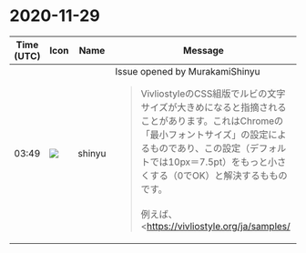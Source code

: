 # 2020-11-29

|Time (UTC)|Icon|Name|Message|
|---|---|---|---|
|03:49|![](https://avatars.slack-edge.com/2018-04-27/354445776386_e258f5ed5ba887b08668_72.jpg)|shinyu|Issue opened by MurakamiShinyu<blockquote>VivliostyleのCSS組版でルビの文字サイズが大きめになると指摘されることがあります。これはChromeの「最小フォントサイズ」の設定によるものであり、この設定（デフォルトでは10px＝7.5pt）をもっと小さくする（0でOK）と解決するもものです。<br><br>例えば、<https://vivliostyle.org/ja/samples/|Vivliostyle サンプルページ> の「ごん狐（書籍）」の <https://vivliostyle.org/viewer/#src=https://vivliostyle.github.io/vivliostyle_doc/samples/gon/index.html|固定ページサイズ（縦組）> をデフォルトの設定のChromeで表示した場合:<br><br><https://user-images.githubusercontent.com/3324737/100530693-7ce6f400-3238-11eb-82dc-8123841b66b3.png|viv-min-fontsize-10px><br><br>ルビがかなり大きく表示されています。このサンプルの<https://github.com/vivliostyle/vivliostyle_doc/blob/gh-pages/samples/gon/style.css#L92-L94|スタイルシートの指定>ではルビのフォントサイズの指定は 4pt なのに、Chromeの最小フォントサイズの設定で 10px (=7.5pt) になっているためです。<br><br>*Chromeの最小フォントサイズの設定*<br><br>Chromeの最小フォントサイズの設定は、Chromeの 設定 の「デザイン」の フォントをカスタマイズ にあります。デフォルトでは次のようになっています:<br><br><https://user-images.githubusercontent.com/3324737/100530819-490cce00-323a-11eb-9ab7-07474838ac19.png|chrome-min-fontsize-10px><br><br>↓ これを次のように 0 にすることで最小フォントサイズの問題をなくすことができます:<br><br><https://user-images.githubusercontent.com/3324737/100530907-23cc8f80-323b-11eb-85cc-003950a7e57b.png|chrome-min-fontsize-0><br><br>このようにChromeの設定を直して同じサンプルを表示しなおすと:<br><br><https://user-images.githubusercontent.com/3324737/100530965-eae0ea80-323b-11eb-9746-6c038c43687d.png|viv-min-fontsize-0><br><br>*Vivliostyle CLI では？*<br><br><https://github.com/vivliostyle/vivliostyle-cli|Vivliostyle CLI> でのPDF出力を試すとこの問題は起きないようです。ただし、previewコマンドでプレビュー表示した場合（Chromiumブラウザの画面が出る）とpreviewからのPrintで印刷やPDF出力した場合にはこの問題があります。<br><br>*もっとよい解決方法は？*<br><br>ユーザーにブラウザの設定の変更をお願いする以外にもっとよい解決方法があるとよいです。</blockquote>|
